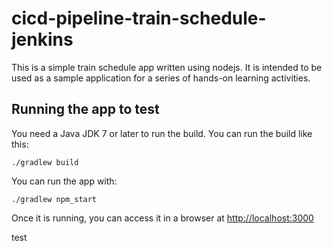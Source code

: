 # cicd-pipeline-train-schedule-jenkins

This is a simple train schedule app written using nodejs. It is intended to be used as a sample application for a series of hands-on learning activities.

## Running the app to test

You need a Java JDK 7 or later to run the build. You can run the build like this:

    ./gradlew build

You can run the app with:

    ./gradlew npm_start

Once it is running, you can access it in a browser at [http://localhost:3000](http://localhost:3000)

test

